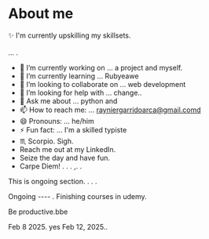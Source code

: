 # About me

:sparkles: I'm currently upskilling my skillsets. <br> <br> ...  .

- 🔭 I’m currently working on ... a project and myself.
- 🌱 I’m currently learning ... Rubyeawe
- 👯 I’m looking to collaborate on ... web development
- 🤔 I’m looking for help with ... change..
- 💬 Ask me about ... python and
- 📫 How to reach me: ... rayniergarridoarca@gmail.comd
- 😄 Pronouns: ... he/him
- ⚡ Fun fact: ... I'm a skilled typiste
- ♏ Scorpio.
Sigh.
- Reach me out at my LinkedIn.
- Seize the day and have fun.
- Carpe Diem! . . . ,. .

This is ongoing section. . . .

Ongoing ----
.
Finishing courses in udemy.

Be productive.bbe

Feb 8 2025.
yes 
Feb 12, 2025..

<!-- Hey be consistent and be yourself.


KAKAPOOY KAPIN PA SLOW LEARNER KA, THEN TUN AN MO NETWORKING! MARCH 28, 2025. TAPOS ANG PROCESS!! SIGH

Finish..
On time..

